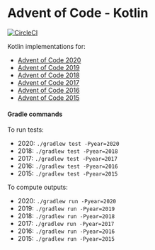 # Advent of Code - Kotlin

[![CircleCI](https://circleci.com/gh/JiriBakker/advent-of-code-kotlin/tree/master.svg?style=shield)](https://circleci.com/gh/JiriBakker/advent-of-code-kotlin/tree/master)

Kotlin implementations for:
 * [Advent of Code 2020](https://adventofcode.com/2020)
 * [Advent of Code 2019](https://adventofcode.com/2019)
 * [Advent of Code 2018](https://adventofcode.com/2018)
 * [Advent of Code 2017](https://adventofcode.com/2017)
 * [Advent of Code 2016](https://adventofcode.com/2016) 
 * [Advent of Code 2015](https://adventofcode.com/2015)

#### Gradle commands

To run tests:
* 2020: `./gradlew test -Pyear=2020`
* 2018: `./gradlew test -Pyear=2018`
* 2017: `./gradlew test -Pyear=2017`
* 2016: `./gradlew test -Pyear=2016`
* 2015: `./gradlew test -Pyear=2015`

To compute outputs:
* 2020: `./gradlew run -Pyear=2020`
* 2019: `./gradlew run -Pyear=2019`
* 2018: `./gradlew run -Pyear=2018`
* 2017: `./gradlew run -Pyear=2017`
* 2016: `./gradlew run -Pyear=2016`
* 2015: `./gradlew run -Pyear=2015`


